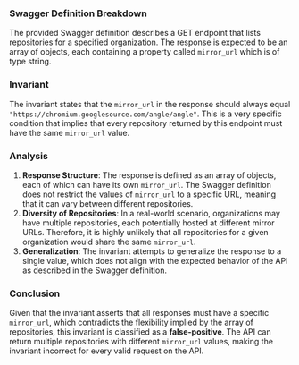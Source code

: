 ### Swagger Definition Breakdown
The provided Swagger definition describes a GET endpoint that lists repositories for a specified organization. The response is expected to be an array of objects, each containing a property called `mirror_url` which is of type string.

### Invariant
The invariant states that the `mirror_url` in the response should always equal `"https://chromium.googlesource.com/angle/angle"`. This is a very specific condition that implies that every repository returned by this endpoint must have the same `mirror_url` value.

### Analysis
1. **Response Structure**: The response is defined as an array of objects, each of which can have its own `mirror_url`. The Swagger definition does not restrict the values of `mirror_url` to a specific URL, meaning that it can vary between different repositories.
2. **Diversity of Repositories**: In a real-world scenario, organizations may have multiple repositories, each potentially hosted at different mirror URLs. Therefore, it is highly unlikely that all repositories for a given organization would share the same `mirror_url`.
3. **Generalization**: The invariant attempts to generalize the response to a single value, which does not align with the expected behavior of the API as described in the Swagger definition.

### Conclusion
Given that the invariant asserts that all responses must have a specific `mirror_url`, which contradicts the flexibility implied by the array of repositories, this invariant is classified as a **false-positive**. The API can return multiple repositories with different `mirror_url` values, making the invariant incorrect for every valid request on the API.
